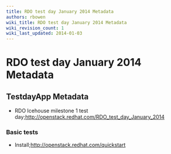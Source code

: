 ```yaml
---
title: RDO test day January 2014 Metadata
authors: rbowen
wiki_title: RDO test day January 2014 Metadata
wiki_revision_count: 1
wiki_last_updated: 2014-01-03
---
```


# RDO test day January 2014 Metadata

## TestdayApp Metadata

*   RDO Icehouse milestone 1 test day;http://openstack.redhat.com/RDO_test_day_January_2014

### Basic tests

*   Install;http://openstack.redhat.com/quickstart

